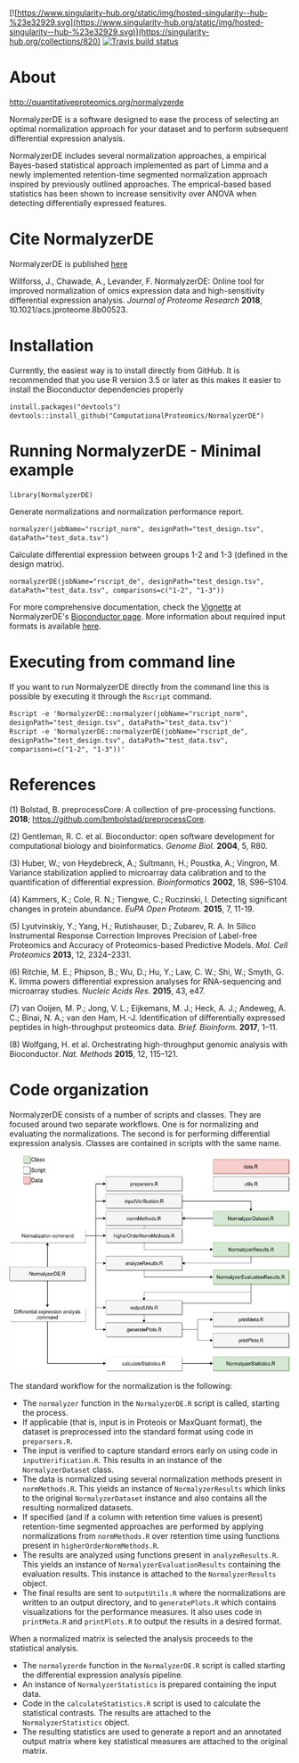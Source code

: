 [![https://www.singularity-hub.org/static/img/hosted-singularity--hub-%23e32929.svg](https://www.singularity-hub.org/static/img/hosted-singularity--hub-%23e32929.svg)](https://singularity-hub.org/collections/820)
[![Travis build status](https://travis-ci.org/ComputationalProteomics/NormalyzerDE.svg?branch=master)](https://travis-ci.org/ComputationalProteomics/NormalyzerDE)

# About

http://quantitativeproteomics.org/normalyzerde

NormalyzerDE is a software designed to ease the process of selecting an optimal normalization approach for your dataset and to perform subsequent differential expression analysis.

NormalyzerDE includes several normalization approaches, a empirical Bayes-based statistical approach implemented as part of Limma and a newly implemented retention-time segmented normalization approach inspired by previously outlined approaches. The emprical-based based statistics has been shown to increase sensitivity over ANOVA when detecting differentially expressed features.

# Cite NormalyzerDE

NormalyzerDE is published [here](https://pubs.acs.org/doi/10.1021/acs.jproteome.8b00523)

Willforss, J., Chawade, A., Levander, F. 
NormalyzerDE: Online tool for improved normalization of omics expression data and high-sensitivity differential expression analysis. *Journal of Proteome Research* **2018**, 10.1021/acs.jproteome.8b00523.

# Installation

Currently, the easiest way is to install directly from GitHub. It is recommended that you use
R version 3.5 or later as this makes it easier to install the Bioconductor dependencies properly

```
install.packages("devtools")
devtools::install_github("ComputationalProteomics/NormalyzerDE")
```

# Running NormalyzerDE - Minimal example

```
library(NormalyzerDE)
```

Generate normalizations and normalization performance report.

```
normalyzer(jobName="rscript_norm", designPath="test_design.tsv", dataPath="test_data.tsv")
```

Calculate differential expression between groups 1-2 and 1-3 (defined in the design matrix).

```
normalyzerDE(jobName="rscript_de", designPath="test_design.tsv", dataPath="test_data.tsv", comparisons=c("1-2", "1-3"))
```

For more comprehensive documentation, check the [Vignette](https://bioconductor.org/packages/devel/bioc/vignettes/NormalyzerDE/inst/doc/vignette.pdf) at NormalyzerDE's [Bioconductor page](https://bioconductor.org/packages/devel/bioc/html/NormalyzerDE.html). More information about required input formats is available [here](http://quantitativeproteomics.org/normalyzerde/help).

# Executing from command line

If you want to run NormalyzerDE directly from the command line this is possible by executing it through the `Rscript` command.

```
Rscript -e 'NormalyzerDE::normalyzer(jobName="rscript_norm", designPath="test_design.tsv", dataPath="test_data.tsv")'
Rscript -e 'NormalyzerDE::normalyzerDE(jobName="rscript_de", designPath="test_design.tsv", dataPath="test_data.tsv", comparisons=c("1-2", "1-3"))'
```

# References

(1) Bolstad, B. preprocessCore: A collection of pre-processing functions. **2018**; https://github.com/bmbolstad/preprocessCore.

(2) Gentleman, R. C. et al. Bioconductor: open software development for computational biology and bioinformatics. *Genome Biol.* **2004**, 5, R80.

(3) Huber, W.; von Heydebreck, A.; Sultmann, H.; Poustka, A.; Vingron, M. Variance stabilization
applied to microarray data calibration and to the quantification of differential
expression. *Bioinformatics* **2002**, 18, S96–S104.

(4) Kammers, K.; Cole, R. N.; Tiengwe, C.; Ruczinski, I. Detecting significant changes in protein abundance. *EuPA Open Proteom.* **2015**, 7, 11-19.

(5) Lyutvinskiy, Y.; Yang, H.; Rutishauser, D.; Zubarev, R. A. In Silico Instrumental Response Correction Improves Precision of Label-free Proteomics and Accuracy of Proteomics-based Predictive Models. *Mol. Cell Proteomics* **2013**, 12, 2324–2331.

(6) Ritchie, M. E.; Phipson, B.; Wu, D.; Hu, Y.; Law, C. W.; Shi, W.; Smyth, G. K. limma powers differential expression analyses for RNA-sequencing and microarray studies. *Nucleic Acids Res.* **2015**, 43, e47.

(7) van Ooijen, M. P.; Jong, V. L.; Eijkemans, M. J.; Heck, A. J.; Andeweg, A. C.; Binai, N. A.; van den Ham, H.-J. Identification of differentially expressed peptides in high-throughput proteomics data. *Brief. Bioinform.* **2017**, 1–11.

(8) Wolfgang, H. et al. Orchestrating high-throughput genomic analysis with Bioconductor. *Nat. Methods* **2015**, 12, 115–121.

# Code organization

NormalyzerDE consists of a number of scripts and classes. They are focused around
two separate workflows. One is for normalizing and evaluating the normalizations. The
second is for performing differential expression analysis. Classes are contained in scripts with the same name.

![NormalyzerDE schematics](vignettes/180813_normalyzerde_schematics.png)

The standard workflow for the normalization is the following:

* The `normalyzer` function in the `NormalyzerDE.R` script is called, starting the process.
* If applicable (that is, input is in Proteois or MaxQuant format), the dataset is preprocessed into the standard format using code in `preparsers.R`.
* The input is verified to capture standard errors early on using code in `inputVerification.R`. This results in an instance of the `NormalyzerDataset` class.
* The data is normalized using several normalization methods present in `normMethods.R`. This yields an instance of `NormalyzerResults` which links to the original `NormalyzerDataset` instance and also contains all the resulting normalized datasets.
* If specified (and if a column with retention time values is present) retention-time segmented approaches are performed by applying normalizations from `normMethods.R` over retention time using functions present in `higherOrderNormMethods.R`.
* The results are analyzed using functions present in `analyzeResults.R`. This yields an instance of `NormalyzerEvaluationResults` containing the evaluation results. This instance is attached to the `NormalyzerResults` object.
* The final results are sent to `outputUtils.R` where the normalizations are written to an output directory, and to `generatePlots.R` which contains visualizations for the performance measures. It also uses code in `printMeta.R` and `printPlots.R` to output the results in a desired format.

When a normalized matrix is selected the analysis proceeds to the statistical analysis.

* The `normalyzerde` function in the `NormalyzerDE.R` script is called starting the differential expression analysis pipeline.
* An instance of `NormalyzerStatistics` is prepared containing the input data.
* Code in the `calculateStatistics.R` script is used to calculate the statistical contrasts. The results are attached to the `NormalyzerStatistics` object.
* The resulting statistics are used to generate a report and an annotated output matrix where key statistical measures are attached to the original matrix.


